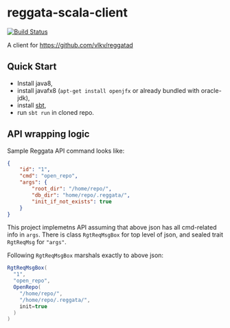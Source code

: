 # reggata-scala-client

[![Build Status](https://travis-ci.org/av-elier/reggata-scala-client.svg?branch=master)](https://travis-ci.org/av-elier/reggata-scala-client)

A client for https://github.com/vlkv/reggatad

## Quick Start
- Install java8,
- install javafx8 (`apt-get install openjfx` or already bundled with oracle-jdk),
- install [sbt](http://www.scala-sbt.org/download.html),
- run `sbt run` in cloned repo.

## API wrapping logic

Sample Reggata API command looks like: 
```json
{
    "id": "1",
    "cmd": "open_repo",
    "args": {
        "root_dir": "/home/repo/",
        "db_dir": "home/repo/.reggata/",
        "init_if_not_exists": true
    }
}
```
    
This project implemetns API assuming that above json has all cmd-related info in `args`.
There is class `RgtReqMsgBox` for top level of json, and sealed trait `RgtReqMsg` for `"args"`.

Following `RgtReqMsgBox` marshals exactly to above json:
```scala
RgtReqMsgBox(
  "1",
  "open_repo",
  OpenRepo(
    "/home/repo/",
    "/home/repo/.reggata/",
    init=true
  )
)
```
